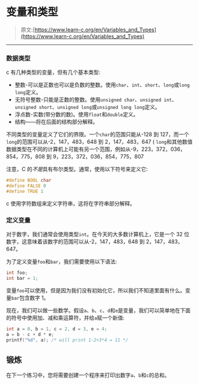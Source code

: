 # 变量和类型

> 原文:[https://www.learn-c.org/en/Variables_and_Types](https://www.learn-c.org/en/Variables_and_Types)

* * *

### 数据类型

c 有几种类型的变量，但有几个基本类型:

*   整数-可以是正数也可以是负数的整数。使用`char`、`int`、`short`、`long`或`long long`定义。
*   无符号整数-只能是正数的整数。使用`unsigned char`、`unsigned int`、`unsigned short`、`unsigned long`或`unsigned long long`定义。
*   浮点数-实数(带分数的数)。使用`float`和`double`定义。
*   结构——将在后面的结构部分解释。

不同类型的变量定义了它们的界限。一个`char`的范围只能从-128 到 127，而一个`long`的范围可以从-2，147，483，648 到 2，147，483，647 ( `long`和其他数值数据类型在不同的计算机上可能有另一个范围，例如从-9，223，372，036，854，775，808 到 9，223，372，036，854，775，807

注意，C 的*不是*具有布尔类型。通常，使用以下符号来定义它:

```cpp
#define BOOL char
#define FALSE 0
#define TRUE 1 
```

c 使用字符数组来定义字符串，这将在字符串部分解释。

### 定义变量

对于数字，我们通常会使用类型`int`。在今天的大多数计算机上，它是一个 32 位数字，这意味着该数字的范围可以从-2，147，483，648 到 2，147，483，647。

为了定义变量`foo`和`bar`，我们需要使用以下语法:

```cpp
int foo;
int bar = 1; 
```

变量`foo`可以使用，但是因为我们没有初始化它，所以我们不知道里面有什么。变量`bar`包含数字 1。

现在，我们可以做一些数学。假设`a`、`b`、`c`、`d`和`e`是变量，我们可以简单地在下面的符号中使用加、减和乘运算符，并给`a`赋一个新值:

```cpp
int a = 0, b = 1, c = 2, d = 3, e = 4;
a = b - c + d * e;
printf("%d", a); /* will print 1-2+3*4 = 11 */ 
```

## 锻炼

在下一个练习中，您将需要创建一个程序来打印出数字`a`、`b`和`c`的总和。